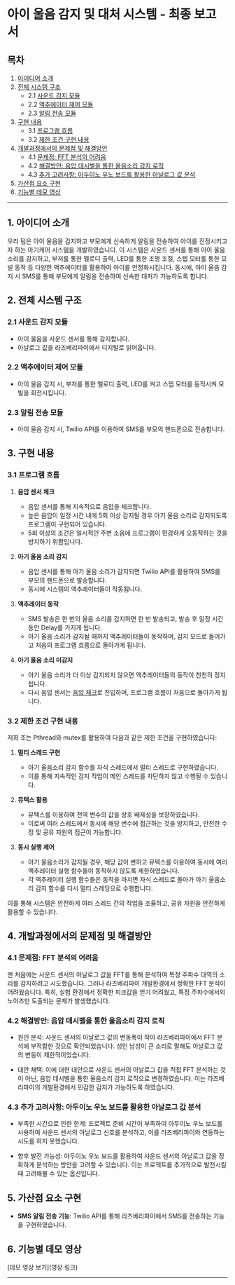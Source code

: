 # 아이 울음 감지 및 대처 시스템 - 최종 보고서

## 목차

1. [아이디어 소개](#1-아이디어-소개)
2. [전체 시스템 구조](#2-전체-시스템-구조)
   - 2.1 [사운드 감지 모듈](#21-사운드-감지-모듈)
   - 2.2 [액추에이터 제어 모듈](#22-액추에이터-제어-모듈)
   - 2.3 [알림 전송 모듈](#23-알림-전송-모듈)
3. [구현 내용](#3-구현-내용)
   - 3.1 [프로그램 흐름](#31-프로그램-흐름)
   - 3.2 [제한 조건 구현 내용](#32-제한-조건-구현-내용)
4. [개발과정에서의 문제점 및 해결방안](#4-개발과정에서의-문제점-및-해결방안)
   - 4.1 [문제점: FFT 분석의 어려움](#41-문제점-fft-분석의-어려움)
   - 4.2 [해결방안: 음압 데시벨을 통한 울음소리 감지 로직](#42-해결방안-음압-데시벨을-통한-울음소리-감지-로직)
   - 4.3 [추가 고려사항: 아두이노 우노 보드를 활용한 아날로그 값 분석](#43-추가-고려사항-아두이노-우노-보드를-활용한-아날로그-값-분석)
5. [가산점 요소 구현](#5-가산점-요소-구현)
6. [기능별 데모 영상](#6-기능별-데모-영상)

---

## 1. 아이디어 소개

우리 팀은 아이 울음을 감지하고 부모에게 신속하게 알림을 전송하여 아이를 진정시키고자 하는 아기케어 시스템을 개발하였습니다. 이 시스템은 사운드 센서를 통해 아이 울음소리를 감지하고, 부저를 통한 멜로디 출력, LED를 통한 조명 조절, 스텝 모터를 통한 모빌 동작 등 다양한 액추에이터를 활용하여 아이를 안정화시킵니다. 동시에, 아이 울음 감지 시 SMS를 통해 부모에게 알림을 전송하여 신속한 대처가 가능하도록 합니다.

## 2. 전체 시스템 구조

### 2.1 사운드 감지 모듈

- 아이 울음을 사운드 센서를 통해 감지합니다.
- 아날로그 값을 라즈베리파이에서 디지털로 읽어옵니다.

### 2.2 액추에이터 제어 모듈

- 아이 울음 감지 시, 부저를 통한 멜로디 출력, LED를 켜고 스텝 모터를 동작시켜 모빌을 회전시킵니다.

### 2.3 알림 전송 모듈

- 아이 울음 감지 시, Twilio API를 이용하여 SMS를 부모의 핸드폰으로 전송합니다.

## 3. 구현 내용

### 3.1 프로그램 흐름

1. **음압 센서 체크**
   - 음압 센서를 통해 지속적으로 음압을 체크합니다.
   - 높은 음압이 일정 시간 내에 5회 이상 감지될 경우 아기 울음 소리로 감지되도록 프로그램이 구현되어 있습니다.
   - 5회 이상의 조건은 일시적인 주변 소음에 프로그램이 민감하게 오동작하는 것을 방지하기 위함입니다.

2. **아기 울음 소리 감지**
   - 음압 센서를 통해 아기 울음 소리가 감지되면 Twilio API를 활용하여 SMS를 부모의 핸드폰으로 발송합니다.
   - 동시에 시스템의 액추레이터들이 작동됩니다.

3. **액추레이터 동작**
   - SMS 발송은 한 번의 울음 소리를 감지하면 한 번 발송되고, 발송 후 일정 시간 동안 Delay를 가지게 됩니다.
   - 아기 울음 소리가 감지될 때까지 액추레이터들이 동작하며, 감지 모드로 들어가고 처음의 프로그램 흐름으로 돌아가게 됩니다.

4. **아기 울음 소리 미감지**
   - 아기 울음 소리가 더 이상 감지되지 않으면 액추레이터들의 동작이 천천히 정지됩니다.
   - 다시 음압 센서는 [음압 체크](#31-프로그램-흐름)로 진입하며, 프로그램 흐름이 처음으로 돌아가게 됩니다.

### 3.2 제한 조건 구현 내용

저희 조는 Pthread와 mutex를 활용하여 다음과 같은 제한 조건을 구현하였습니다:

1. **멀티 스레드 구현**
   - 아기 울음소리 감지 함수를 자식 스레드에서 멀티 스레드로 구현하였습니다.
   - 이를 통해 지속적인 감지 작업이 메인 스레드를 차단하지 않고 수행될 수 있습니다.

2. **뮤텍스 활용**
   - 뮤텍스를 이용하여 전역 변수의 값을 상호 배제성을 보장하였습니다.
   - 이로써 여러 스레드에서 동시에 해당 변수에 접근하는 것을 방지하고, 안전한 수정 및 공유 자원의 접근이 가능합니다.

3. **동시 실행 제어**
   - 아기 울음소리가 감지될 경우, 해당 값이 변하고 뮤텍스를 이용하여 동시에 여러 액추레이터 실행 함수들이 동작하지 않도록 제한하였습니다.
   - 각 액추레이터 실행 함수들은 동작을 마치면 자식 스레드로 돌아가 아기 울음소리 감지 함수를 다시 멀티 스레딩으로 수행합니다.

이를 통해 시스템은 안전하게 여러 스레드 간의 작업을 조율하고, 공유 자원을 안전하게 활용할 수 있습니다.

## 4. 개발과정에서의 문제점 및 해결방안

### 4.1 문제점: FFT 분석의 어려움

맨 처음에는 사운드 센서의 아날로그 값을 FFT를 통해 분석하여 특정 주파수 대역의 소리를 감지하려고 시도했습니다. 그러나 라즈베리파이 개발환경에서 정확한 FFT 분석이 어려웠습니다. 특히, 실험 환경에서 정확한 피크값을 얻기 어려웠고, 특정 주파수에서의 노이즈만 도출되는 문제가 발생했습니다.

### 4.2 해결방안: 음압 데시벨을 통한 울음소리 감지 로직

- 원인 분석: 사운드 센서의 아날로그 값의 변동폭이 작아 라즈베리파이에서 FFT 분석에 부적합한 것으로 확인되었습니다. 성인 남성이 큰 소리로 말해도 아날로그 값의 변동이 제한적이었습니다.

- 대안 채택: 이에 대한 대안으로 사운드 센서의 아날로그 값을 직접 FFT 분석하는 것이 아닌, 음압 데시벨을 통한 울음소리 감지 로직으로 변경하였습니다. 이는 라즈베리파이의 개발환경에서 민감한 감지가 가능하도록 하였습니다.

### 4.3 추가 고려사항: 아두이노 우노 보드를 활용한 아날로그 값 분석

- 부족한 시간으로 인한 한계: 프로젝트 준비 시간이 부족하여 아두이노 우노 보드를 사용하여 사운드 센서의 아날로그 신호를 분석하고, 이를 라즈베리파이와 연동하는 시도를 하지 못했습니다.

- 향후 발전 가능성: 아두이노 우노 보드를 활용하여 사운드 센서의 아날로그 값을 정확하게 분석하는 방안을 고려할 수 있습니다. 이는 프로젝트를 추가적으로 발전시킬 때 고려해볼 수 있는 옵션입니다.

## 5. 가산점 요소 구현

- **SMS 알림 전송 기능**: Twilio API를 통해 라즈베리파이에서 SMS를 전송하는 기능을 구현하였습니다.

## 6. 기능별 데모 영상

[데모 영상 보기](영상 링크)

---
